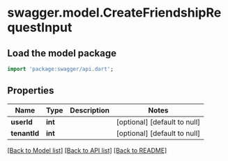 # swagger.model.CreateFriendshipRequestInput

## Load the model package
```dart
import 'package:swagger/api.dart';
```

## Properties
Name | Type | Description | Notes
------------ | ------------- | ------------- | -------------
**userId** | **int** |  | [optional] [default to null]
**tenantId** | **int** |  | [optional] [default to null]

[[Back to Model list]](../README.md#documentation-for-models) [[Back to API list]](../README.md#documentation-for-api-endpoints) [[Back to README]](../README.md)


